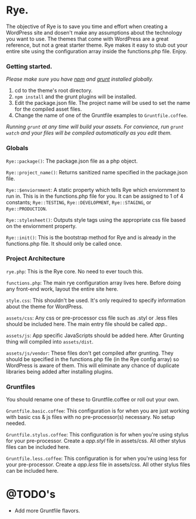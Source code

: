 # Rye.

The objective of Rye is to save you time and effort when creating a WordPress site and dosen't make any assumptions about the technology you want to use. The themes that come with WordPress are a great reference, but not a great starter theme. Rye makes it easy to stub out your entire site using the configuration array inside the functions.php file. Enjoy.

### Getting started.

*Please make sure you have [npm](https://www.npmjs.org/) and [grunt](http://gruntjs.com/) installed globally.*

1. cd to the theme's root directory.
2. `npm install` and the grunt plugins will be installed.
3. Edit the package.json file. The project name will be used to set the name for the compiled asset files.
4. Change the name of one of the Gruntfile examples to `Gruntfile.coffee`.

_Running `grunt` at any time will build your assets. For convience, run `grunt watch` and your files will be compiled automatically as you edit them._

### Globals

`Rye::package()`: The package.json file as a php object.

`Rye::project_name()`: Returns sanitized name specified in the package.json file.

`Rye::$enviornment`: A static property which tells Rye which enviornment to run in. This is in the functions.php file for you. It can be assigned to 1 of 4 constants; `Rye::TESTING`, `Rye::DEVELOPMENT`, `Rye::STAGING`, or `Rye::PRODUCTION`.

`Rye::stylesheet()`: Outputs style tags using the appropriate css file based on the enviornment property.

`Rye::init()`: This is the bootstrap method for Rye and is already in the functions.php file. It should only be called once.

### Project Architecture

`rye.php`: This is the Rye core. No need to ever touch this.  

`functions.php`: The main rye configuration array lives here. Before doing any front-end work, layout the entire site here.

`style.css`: This shouldn't be used. It's only required to specify information about the theme for WordPress.

`assets/css`: Any css or pre-processor css file such as .styl or .less files should be included here. The main entry file should be called *app.<type>*.

`assets/js`: App specific JavaScripts should be added here. After Grunting thing will compiled into `assets/dist`.

`assets/js/vendor`: These files don't get compiled after grunting. They should be specified in the functions.php file (in the Rye config array) so WordPress is aware of them. This will eliminate any chance of duplicate libraries being added after installing plugins.

### Gruntfiles

You should rename one of these to Gruntfile.coffee or roll out your own.

`Gruntfile.basic.coffee`: This configuration is for when you are just working with basic css & js files with no pre-processor(s) necessary. No setup needed.

`Gruntfile.stylus.coffee`: This configuration is for when you're using stylus for your pre-processor. Create a *app.styl* file in assets/css. All other stylus files can be included here.

`Gruntfile.less.coffee`: This configuration is for when you're using less for your pre-processor. Create a *app.less* file in assets/css. All other stylus files can be included here.


# @TODO's

* Add more Gruntfile flavors.

